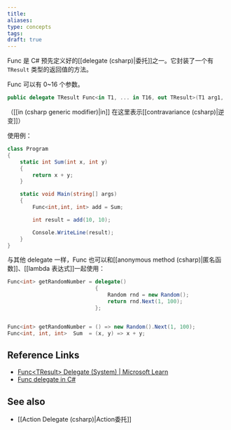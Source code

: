 ```yaml
---
title: 
aliases: 
type: concepts
tags: 
draft: true
---
```


Func 是 C# 预先定义好的[[delegate (csharp)|委托]]之一。它封装了一个有 `TResult` 类型的返回值的方法。

Func 可以有 0~16 个参数。

```csharp
public delegate TResult Func<in T1, ... in T16, out TResult>(T1 arg1, ... T16 arg16);
```

（[[in (csharp generic modifier)|in]] 在这里表示[[contravariance (csharp)|逆变]]）

使用例：

```csharp
class Program
{
    static int Sum(int x, int y)
    {
        return x + y;
    }

    static void Main(string[] args)
    {
        Func<int,int, int> add = Sum;

        int result = add(10, 10);

        Console.WriteLine(result); 
    }
}
```

与其他 delegate 一样，Func 也可以和[[anonymous method (csharp)|匿名函数]]、[[lambda 表达式]]一起使用：

```csharp
Func<int> getRandomNumber = delegate()
							{
								Random rnd = new Random();
								return rnd.Next(1, 100);
							};


Func<int> getRandomNumber = () => new Random().Next(1, 100);
Func<int, int, int>  Sum  = (x, y) => x + y;
```

## Reference Links

- [Func\<TResult\> Delegate (System) | Microsoft Learn](https://learn.microsoft.com/zh-cn/dotnet/api/system.func-1?view=net-8.0)
- [Func delegate in C#](https://www.tutorialsteacher.com/csharp/csharp-func-delegate)

## See also

- [[Action Delegate (csharp)|Action委托]]